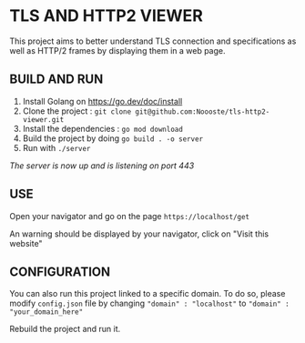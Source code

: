 # TLS AND HTTP2 VIEWER

This project aims to better understand TLS connection and specifications as well as HTTP/2 frames by displaying them in a web page.

## BUILD AND RUN
1. Install Golang on https://go.dev/doc/install
2. Clone the project : `git clone git@github.com:Noooste/tls-http2-viewer.git`
3. Install the dependencies : `go mod download`
4. Build the project by doing `go build . -o server`
5. Run with `./server`

*The server is now up and is listening on port 443*

## USE
Open your navigator and go on the page `https://localhost/get`

An warning should be displayed by your navigator, click on "Visit this website"

## CONFIGURATION
You can also run this project linked to a specific domain. To do so, please modify `config.json` file by changing
`"domain" : "localhost"`
to
`"domain" : "your_domain_here"`

Rebuild the project and run it.